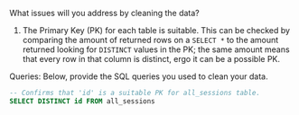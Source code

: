What issues will you address by cleaning the data?
1. The Primary Key (PK) for each table is suitable. This can be checked by comparing the amount of returned rows on a `SELECT *` to the amount returned looking for `DISTINCT` values in the PK; the same amount means that every row in that column is distinct, ergo it can be a possible PK.




Queries:
Below, provide the SQL queries you used to clean your data.

```SQL
-- Confirms that 'id' is a suitable PK for all_sessions table.
SELECT DISTINCT id FROM all_sessions
```
